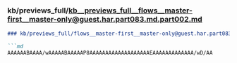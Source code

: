 ### kb/previews_full/kb__previews_full__flows__master-first__master-only@guest.har.part083.md.part002.md

```md
### kb/previews_full/flows__master-first__master-only@guest.har.part083.md (part 002)

```md
AAAAAABAAAA/wAAAAABAAAAAP8AAAAAAAAAAAAAAAAAAAEAAAAAAAAAAAAA/wD/AA
```

```

```

